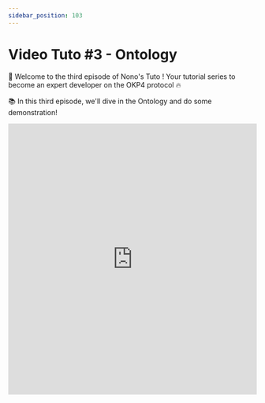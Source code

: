 ```yaml
---
sidebar_position: 103
---
```

# Video Tuto #3 - Ontology

🚀 Welcome to the third episode of Nono's Tuto ! 
Your tutorial series to become an expert developer on the OKP4 protocol 🔥

📚 In this third episode, we'll dive in the Ontology and do some demonstration!

<iframe width="100%" height="550" src="https://www.youtube.com/embed/39SOwMhdylA" title="YouTube video player" frameborder="0" allow="accelerometer; autoplay; clipboard-write; encrypted-media; gyroscope; picture-in-picture; web-share" allowfullscreen></iframe>
